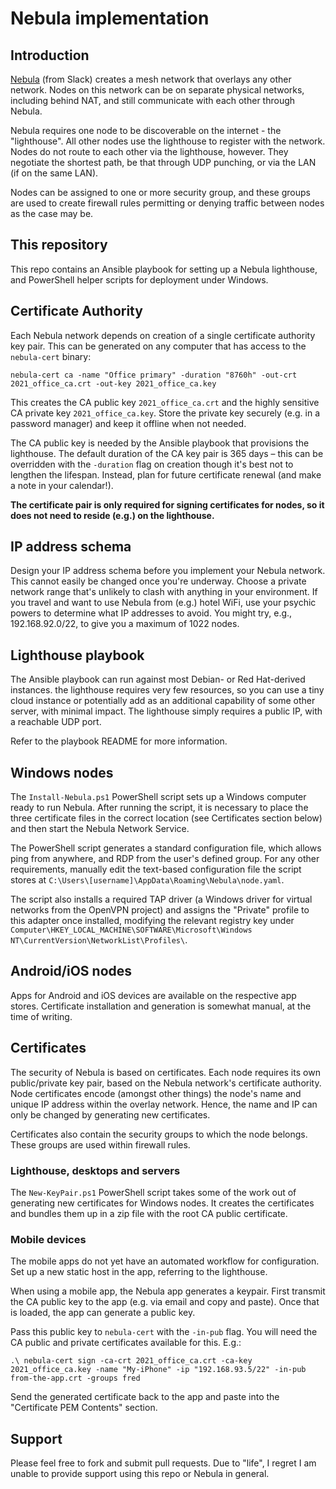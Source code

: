 # Nebula implementation

## Introduction

[Nebula](https://github.com/slackhq/nebula) (from Slack) creates a mesh network
that overlays any other network. Nodes on this network can be on separate
physical networks, including behind NAT, and still communicate with each other
through Nebula.

Nebula requires one node to be discoverable on the internet - the "lighthouse".
All other nodes use the lighthouse to register with the network. Nodes do not
route to each other via the lighthouse, however. They negotiate the shortest
path, be that through UDP punching, or via the LAN (if on the same LAN).

Nodes can be assigned to one or more security group, and these groups are used
to create firewall rules permitting or denying traffic between nodes as the
case may be.

## This repository

This repo contains an Ansible playbook for setting up a Nebula lighthouse,
and PowerShell helper scripts for deployment under Windows.

## Certificate Authority

Each Nebula network depends on creation of a single certificate authority key
pair. This can be generated on any computer that has access to the
`nebula-cert` binary:

    nebula-cert ca -name "Office primary" -duration "8760h" -out-crt 2021_office_ca.crt -out-key 2021_office_ca.key
    
This creates the CA public key `2021_office_ca.crt` and the highly sensitive CA
private key `2021_office_ca.key`. Store the private key securely (e.g. in a
password manager) and keep it offline when not needed.

The CA public key is needed by the Ansible playbook that provisions the
lighthouse. The default duration of the CA key pair is 365 days – this can be
overridden with the `-duration` flag on creation though it's best not to
lengthen the lifespan. Instead, plan for future certificate renewal (and make
a note in your calendar!).

**The certificate pair is only required for signing certificates for nodes, so
it does not need to reside (e.g.) on the lighthouse.**

## IP address schema

Design your IP address schema before you implement your Nebula network. This
cannot easily be changed once you're underway. Choose a private network range
that's unlikely to clash with anything in your environment. If you travel and
want to use Nebula from (e.g.) hotel WiFi, use your psychic powers to determine
what IP addresses to avoid. You might try, e.g., 192.168.92.0/22, to give you
a maximum of 1022 nodes.

## Lighthouse playbook

The Ansible playbook can run against most Debian- or Red Hat-derived instances.
the lighthouse requires very few resources, so you can use a tiny cloud instance
or potentially add as an additional capability of some other server, with
minimal impact. The lighthouse simply requires a public IP, with a reachable
UDP port.

Refer to the playbook README for more information.

## Windows nodes

The `Install-Nebula.ps1` PowerShell script sets up a Windows computer ready to
run Nebula. After running the script, it is necessary to place the three
certificate files in the correct location (see Certificates section below) and
then start the Nebula Network Service.

The PowerShell script generates a standard configuration file, which allows ping
from anywhere, and RDP from the user's defined group. For any other
requirements, manually edit the text-based configuration file the script stores
at `C:\Users\[username]\AppData\Roaming\Nebula\node.yaml`.

The script also installs a required TAP driver (a Windows driver for virtual
networks from the OpenVPN project) and assigns the "Private" profile to this
adapter once installed, modifying the relevant registry key under
`Computer\HKEY_LOCAL_MACHINE\SOFTWARE\Microsoft\Windows NT\CurrentVersion\NetworkList\Profiles\`.

##	Android/iOS nodes

Apps for Android and iOS devices are available on the respective app stores.
Certificate installation and generation is somewhat manual, at the time of
writing.

##	Certificates

The security of Nebula is based on certificates. Each node requires its own
public/private key pair, based on the Nebula network's certificate authority.
Node certificates encode (amongst other things) the node's name and unique IP
address within the overlay network. Hence, the name and IP can only be changed
by generating new certificates.

Certificates also contain the security groups to which the node belongs. These
groups are used within firewall rules.

###	Lighthouse, desktops and servers

The `New-KeyPair.ps1` PowerShell script takes some of the work out of generating
new certificates for Windows nodes. It creates the certificates and bundles them
up in a zip file with the root CA public certificate.

###	Mobile devices

The mobile apps do not yet have an automated workflow for configuration. Set up
a new static host in the app, referring to the lighthouse.
 
When using a mobile app, the Nebula app generates a keypair. First transmit the
CA public key to the app (e.g. via email and copy and paste). Once that is
loaded, the app can generate a public key.
 
Pass this public key to `nebula-cert` with the `-in-pub` flag. You will need
the CA public and private certificates available for this. E.g.:

    .\ nebula-cert sign -ca-crt 2021_office_ca.crt -ca-key 2021_office_ca.key -name "My-iPhone" -ip "192.168.93.5/22" -in-pub from-the-app.crt -groups fred

Send the generated certificate back to the app and paste into the "Certificate
PEM Contents" section.

## Support

Please feel free to fork and submit pull requests. Due to "life", I regret I am
unable to provide support using this repo or Nebula in general.